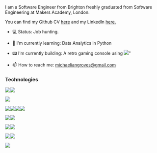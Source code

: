 I am a Software Engineer from Brighton freshly graduated from Software Engineering at Makers Academy, London.

You can find my Github CV [here](https://github.com/Djura22/CV-1) and my LinkedIn [here.](https://www.linkedin.com/in/michael-groves-4a807b1a6/)

- 💻 Status: Job hunting.

- 📖 I'm currently learning: Data Analytics in Python

- 📟 I'm currently building: A retro gaming console using <img src="https://img.shields.io/badge/-Raspberry%20Pi-C51A4A?style=for-the-badge&logo=Raspberry-Pi"/>"

- 📫 How to reach me: michaeliangroves@gmail.com

### Technologies

<img src="https://img.shields.io/badge/java-%23ED8B00.svg?&style=for-the-badge&logo=java&logoColor=white"/><img src="https://img.shields.io/badge/spring%20-%236DB33F.svg?&style=for-the-badge&logo=spring&logoColor=white"/>

<img src="https://img.shields.io/badge/ruby-%23CC342D.svg?&style=for-the-badge&logo=ruby&logoColor=white"/>


<img src="https://img.shields.io/badge/javascript%20-%23323330.svg?&style=for-the-badge&logo=javascript&logoColor=%23F7DF1E"/><img src="https://img.shields.io/badge/node.js%20-%2343853D.svg?&style=for-the-badge&logo=node.js&logoColor=white"/><img src="https://img.shields.io/badge/react%20-%2320232a.svg?&style=for-the-badge&logo=react&logoColor=%2361DAFB"/><img src="https://img.shields.io/badge/jquery%20-%230769AD.svg?&style=for-the-badge&logo=jquery&logoColor=white"/>


<img src="https://img.shields.io/badge/html5%20-%23E34F26.svg?&style=for-the-badge&logo=html5&logoColor=white"/><img src="https://img.shields.io/badge/css3%20-%231572B6.svg?&style=for-the-badge&logo=css3&logoColor=white"/>

<img src="https://img.shields.io/badge/firebase%20-%23039BE5.svg?&style=for-the-badge&logo=firebase"/><img src="https://img.shields.io/badge/docker%20-%230db7ed.svg?&style=for-the-badge&logo=docker&logoColor=white"/>

<img src ="https://img.shields.io/badge/postgres-%23316192.svg?&style=for-the-badge&logo=postgresql&logoColor=white"/><img src="https://img.shields.io/badge/mysql-%2300f.svg?&style=for-the-badge&logo=mysql&logoColor=white"/>

<img src ="https://img.shields.io/badge/MongoDB-%234ea94b.svg?&style=for-the-badge&logo=mongodb&logoColor=white"/>


